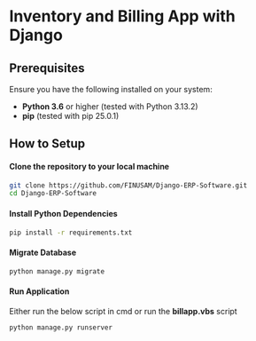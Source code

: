 # Inventory and Billing App with Django

## Prerequisites
Ensure you have the following installed on your system:

- **Python 3.6** or higher (tested with Python 3.13.2)
- **pip** (tested with pip 25.0.1)

## How to Setup

#### Clone the repository to your local machine
```bash
git clone https://github.com/FINUSAM/Django-ERP-Software.git
cd Django-ERP-Software
```

#### Install Python Dependencies
```bash
pip install -r requirements.txt
```

#### Migrate Database
```bash
python manage.py migrate
```


#### Run Application
Either run the below script in cmd or run the **billapp.vbs** script
```bash
python manage.py runserver
```